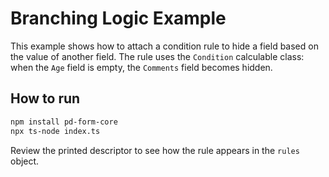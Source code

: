 # Branching Logic Example

This example shows how to attach a condition rule to hide a field based on the value of another field. The rule uses the `Condition` calculable class: when the `Age` field is empty, the `Comments` field becomes hidden.

## How to run

```bash
npm install pd-form-core
npx ts-node index.ts
```

Review the printed descriptor to see how the rule appears in the `rules` object.
